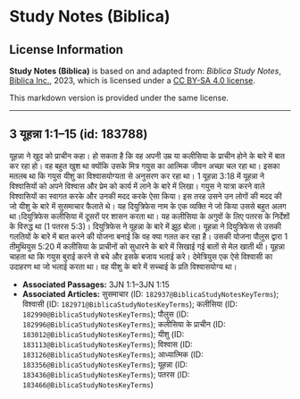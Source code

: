 # Study Notes (Biblica)

## License Information

**Study Notes (Biblica)** is based on and adapted from: _Biblica Study Notes_, [Biblica Inc.](https://www.biblica.com/), 2023, which is licensed under a [CC BY-SA 4.0 license](https://creativecommons.org/licenses/by-sa/4.0/legalcode.en).

This markdown version is provided under the same license.



--------------------------------

## 3 यूहन्ना 1:1–15 (id: 183788)

यूहन्ना ने खुद को प्राचीन कहा। हो सकता है कि वह अपनी उम्र या कलीसिया के प्राचीन होने के बारे में बात कर रहा हो। वह बहुत खुश था क्योंकि उसके मित्र गयुस का आत्मिक जीवन अच्छा चल रहा था। इसका मतलब था कि गयुस यीशु का विश्वासयोग्यता से अनुसरण कर रहा था। 1 यूहन्ना 3:18 में यूहन्ना ने विश्वासियों को अपने विश्वास और प्रेम को कार्य में लाने के बारे में लिखा। गयुस ने यात्रा करने वाले विश्वासियों का स्वागत करके और उनकी मदद करके ऐसा किया। इस तरह उसने उन लोगों की मदद की जो यीशु के बारे में सुसमाचार फैलाते थे। यह दियुत्रिफेस नाम के एक व्यक्ति ने जो किया उससे बहुत अलग था।दियुत्रिफेस कलीसिया में दूसरों पर शासन करता था। यह कलीसिया के अगुवों के लिए पतरस के निर्देशों के विरुद्ध था (1 पतरस 5:3\)। दियुत्रिफेस ने यूहन्ना के बारे में झूठ बोला। यूहन्ना ने दियुत्रिफेस से उसकी गलतियों के बारे में बात करने की योजना बनाई कि वह क्या गलत कर रहा है। उसकी योजना पौलुस द्वारा 1 तीमुथियुस 5:20 में कलीसिया के प्राचीनों को सुधारने के बारे में सिखाई गई बातों से मेल खाती थी। यूहन्ना चाहता था कि गयुस बुराई करने से बचे और इसके बजाय भलाई करे। देमेत्रियुस एक ऐसे विश्वासी का उदाहरण था जो भलाई करता था। वह यीशु के बारे में सच्चाई के प्रति विश्वासयोग्य था।

* **Associated Passages:** 3JN 1:1–3JN 1:15
* **Associated Articles:** सुसमाचार (ID: `182937@BiblicaStudyNotesKeyTerms`); विश्वासी (ID: `182971@BiblicaStudyNotesKeyTerms`); कलीसिया (ID: `182990@BiblicaStudyNotesKeyTerms`); पौलुस (ID: `182996@BiblicaStudyNotesKeyTerms`); कलीसिया के प्राचीन  (ID: `183012@BiblicaStudyNotesKeyTerms`); यीशु  (ID: `183113@BiblicaStudyNotesKeyTerms`); विश्वास (ID: `183126@BiblicaStudyNotesKeyTerms`); आध्यात्मिक (ID: `183356@BiblicaStudyNotesKeyTerms`); यूहन्ना (ID: `183436@BiblicaStudyNotesKeyTerms`); पतरस (ID: `183466@BiblicaStudyNotesKeyTerms`)

